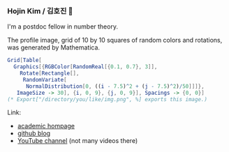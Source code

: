 ### Hojin Kim / 김호진 👋

I'm a postdoc fellow in number theory. 

The profile image, grid of 10 by 10 squares of random colors and rotations, was generated by Mathematica.
```Mathematica
Grid[Table[
  Graphics[{RGBColor[RandomReal[{0.1, 0.7}, 3]], 
    Rotate[Rectangle[], 
     RandomVariate[
      NormalDistribution[0, ((i - 7.5)^2 + (j - 7.5)^2)/50]]]}, 
   ImageSize -> 30], {i, 0, 9}, {j, 0, 9}], Spacings -> {0, 0}]
(* Export["/directory/you/like/img.png", %] exports this image.)
```

Link: 
* [academic hompage](https://mathsci.kaist.ac.kr/~hjkim)
* [github blog](https://blog.hojin.kim)
* [YouTube channel](https://www.youtube.com/@see_some_music) (not many videos there)
